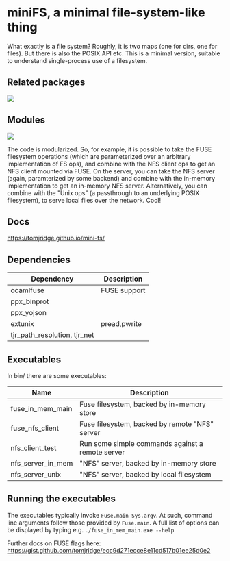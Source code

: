 # miniFS, a minimal file-system-like thing

What exactly is a file system? Roughly, it is two maps (one for dirs,
one for files). But there is also the POSIX API etc. This is a minimal
version, suitable to understand single-process use of a filesystem.



## Related packages

<img src="https://docs.google.com/drawings/d/e/2PACX-1vSqzipIxfOtcWhtSEqcBUpEKPVp1ALtHYyVVBldz7WNP3idcaQTY0iHoLBMf9n4vNMUjDvoIi_gr2gE/pub?w=1034&amp;h=520">



## Modules



<img src="https://docs.google.com/drawings/d/e/2PACX-1vQcYK7STiRj8bxZBFvkYaqQtsAXxCrjAKrfD2GV_uDuec5DmEY3qNq1Nbj_h-om3L1HHA5JY_RBd_uF/pub?w=953&amp;h=352">

The code is modularized. So, for example, it is possible to take the FUSE filesystem operations (which are parameterized over an arbitrary implementation of FS ops), and combine with the NFS client ops to get an NFS client mounted via FUSE. On the server, you can take the NFS server (again, paramterized by some backend) and combine with the in-memory implementation to get an in-memory NFS server. Alternatively, you can combine with the "Unix ops" (a passthrough to an underlying POSIX filesystem), to serve local files over the network. Cool!



## Docs

<https://tomjridge.github.io/mini-fs/>




## Dependencies

| Dependency                   | Description  |
| ---------------------------- | ------------ |
| ocamlfuse                    | FUSE support |
| ppx_binprot                  |              |
| ppx_yojson                   |              |
| extunix                      | pread,pwrite |
| tjr_path_resolution, tjr_net |              |



## Executables

In bin/ there are some executables:

| Name              | Description                                      |
| ----------------- | ------------------------------------------------ |
| fuse_in_mem_main  | Fuse filesystem, backed by in-memory store       |
| fuse_nfs_client   | Fuse filesystem, backed by remote "NFS" server   |
| nfs_client_test   | Run some simple commands against a remote server |
| nfs_server_in_mem | "NFS" server, backed by in-memory store          |
| nfs_server_unix   | "NFS" server, backed by local filesystem         |

## Running the executables

The executables typically invoke `Fuse.main Sys.argv`. At such, command line arguments follow those provided by `Fuse.main`. A full list of options can be displayed by typing e.g. `./fuse_in_mem_main.exe --help`

Further docs on FUSE flags here: https://gist.github.com/tomjridge/ecc9d271ecce8e11cd517b01ee25d0e2

